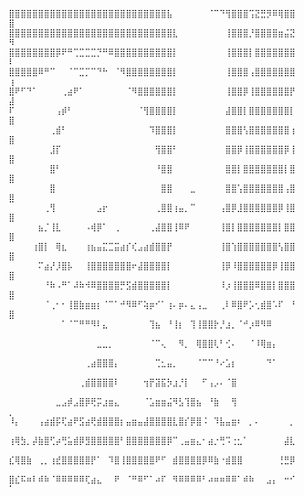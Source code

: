 ⣿⣿⣿⣿⣿⣿⣿⣿⣿⣿⣿⣿⣿⣿⣿⣿⣿⣿⣿⣿⣿⣿⣿⣿⣿⣿⣿⣧⠀⠀⠀⠀⠀⠀⠈⠉⠙⢻⣿⣿⣿⢩⣝⣛⡻⠿⢿⣿⣿⣿
⣿⣿⣿⣿⣿⣿⣿⣿⣿⣿⣿⣿⣿⣿⣿⣿⣿⣿⣿⣿⣿⣿⣿⣿⣿⣿⣿⣿⣇⠀⠀⠀⠀⠀⠀⠀⠀⢸⣿⣿⣿⡘⣿⣿⣿⣿⣶⣬⣝⠻
⣿⣿⣿⣿⣿⣿⣿⣿⡿⠟⠛⢉⣉⣉⣉⡙⠛⠿⣿⣿⣿⣿⣿⣿⣿⣿⣿⣿⡇⠀⠀⠀⠀⠀⠀⠀⠀⢸⣿⣿⣿⡇⣿⣿⣿⣿⣿⣿⣿⠇
⣿⣿⣿⣿⣿⠿⠛⠉⠀⠀⠈⠉⣉⡉⠉⠙⠓⠀⠈⠻⣿⣿⣿⣿⣿⣿⣿⣿⡇⠀⠀⠀⠀⠀⠀⠀⠀⢸⣿⣿⣿⢠⣿⣿⣿⣿⣿⣿⣿⢰
⣿⠟⠋⠙⠁⠀⠀⠀⠀⢀⣴⠟⠁⠀⠀⠀⠀⠀⠀⠀⠈⠻⣿⣿⣿⣿⣿⣿⡇⠀⠀⠀⠀⠀⠀⠀⠀⢸⣿⣿⡿⢸⣿⣿⣿⣿⣿⣿⡟⣼
⠏⠀⠀⠀⠀⠀⠀⠀⢠⡾⠃⠀⠀⠀⠀⠀⠀⠀⠀⠀⠀⠀⠈⢻⣿⣿⣿⣿⡇⠀⠀⠀⠀⠀⠀⠀⠀⣼⣿⣿⡇⣿⣿⣿⣿⣿⣿⣿⡇⣿
⠀⠀⠀⠀⠀⠀⠀⢀⣾⠃⠀⠀⠀⠀⠀⠀⠀⠀⠀⠀⠀⠀⠀⠀⠹⣿⣿⣿⡇⠀⠀⠀⠀⠀⠀⠀⠀⣿⣿⣿⢣⣿⣿⣿⣿⣿⣿⣿⢰⣿
⠀⠀⠀⠀⠀⠀⠀⣸⡏⠀⠀⠀⠀⠀⠀⠀⠀⠀⠀⠀⠀⠀⠀⠀⠀⢻⣿⣿⠃⠀⠀⠀⠀⠀⠀⠀⠀⣿⣿⡿⢸⣿⣿⣿⣿⣿⣿⡿⢸⣿
⠀⠀⠀⠀⠀⠀⠀⣿⠃⠀⠀⠀⠀⠀⠀⠀⠀⠀⠀⠀⠀⠀⠀⠀⠀⠘⣿⣿⠀⠀⠀⠀⠀⠀⠀⠀⠀⣿⣿⡇⣿⣿⣿⣿⣿⣿⣿⡇⣿⣿
⠀⠀⠀⠀⠀⠀⠀⣿⠀⠀⠀⠀⠀⠀⠀⠀⠀⠀⠀⠀⠀⠀⠀⠀⠀⠀⣿⣿⠀⠀⠀⣀⠀⠀⠀⠀⠀⣿⣿⢡⣿⣿⣿⣿⣿⣿⣿⢠⣿⣿
⠀⠀⠀⠀⠀⠀⢀⢻⠀⠀⠀⠀⠀⠀⠀⣠⡖⠀⠀⠀⠀⠀⠀⠀⠀⢀⣿⣿⢰⣤⡀⠉⠀⠀⠀⠀⢠⣿⡿⣸⣿⣿⣿⣿⣿⣿⡿⢸⣿⣿
⠀⠀⠀⠀⠀⣦⡈⢸⣇⠀⠀⠀⠀⠠⢾⡿⠁⠀⢀⠀⠀⠀⠀⠀⢀⣼⣿⣿⢸⠿⠟⠀⠀⠀⠀⠀⢸⣿⡇⣿⣿⣿⣿⣿⣿⣿⡇⣿⣿⣿
⠀⠀⠀⠀⢰⣿⡇⠀⢿⣆⠀⠀⠀⢰⣦⣤⣍⣉⣭⣴⡎⢎⣠⣴⣾⣿⣿⡟⠀⠀⠀⠀⠀⠀⠀⠀⢸⣿⢱⣿⣿⣿⣿⣿⣿⣿⢣⣿⣿⣿
⠀⠀⠀⠀⠀⠍⣴⡜⡸⣿⡧⠀⠀⢸⣿⣿⣿⣿⣿⣿⣿⠖⣼⣿⣿⣿⣿⡇⠀⠀⠀⠀⠀⠀⠀⠀⢸⡿⠸⣿⣿⣿⣿⣿⣿⡿⢸⣿⣿⣿
⠀⠀⠀⠀⠀⠀⠘⠷⠠⠛⠁⠼⠷⠺⠿⣿⣿⣿⣿⡛⣫⣾⣿⣿⣿⣿⣿⡇⠀⠀⠀⠀⠀⠀⠀⠀⠸⡰⢸⣿⣿⣿⠿⣿⣿⡇⣿⣿⣿⣿
⠀⠀⠀⠀⠀⠀⠈⢀⠂⠂⢸⣿⣷⣶⣶⡆⠈⠉⠁⠚⠻⠿⠋⢵⡶⠊⠁⢰⠄⡶⠄⣄⢠⣀⠀⠀⢀⠇⠿⣿⠟⡡⢂⣾⣿⠡⠏⠀⠘⣿
⠀⠀⠀⠀⠀⠀⠀⠀⠀⠁⠈⠉⠛⠛⠻⠇⣄⠀⠀⠀⠀⠀⠀⠀⢹⣦⠀⠘⢸⡆⠀⢹⢸⣿⣿⡗⡘⣰⡀⠈⠚⡰⠿⠻⠿⠀⠀⠀⠀⠀
⠀⠀⠀⠀⠀⠀⠀⠀⠀⠀⠀⠀⠀⠀⠀⣀⣀⡀⠀⠀⠀⠀⠀⠀⠈⠉⢄⠀⠀⠻⡀⠀⢿⣿⣿⢇⠃⢊⠄⠀⠀⠈⠸⢿⣶⡄⠀⠀⠀⠀
⠀⠀⠀⠀⠀⠀⠀⠀⠀⠀⠀⠀⠀⢀⣴⣿⣿⣿⡄⠀⠀⠀⠀⠀⠀⢉⣂⣤⡀⠀⠀⠀⠈⠉⠉⠘⠔⣡⡆⠀⠀⠀⠀⠀⠙⠁⠀⠀⠀⠀
⠀⠀⠀⠀⠀⠀⠀⠀⠀⠀⠀⠀⢀⣾⣿⣿⣿⣿⠇⠀⠀⠀⠀⢲⡟⣽⣯⡳⣰⡘⡇⠀⠀⠋⢠⡠⠄⠈⣿⠀⠀⠀⠀⠀⠀⠀⠀⠀⠀⠀
⠀⠀⠀⠀⠀⠀⠀⠀⣀⣠⡾⣠⣿⡿⢟⡭⣰⣶⣄⠀⠀⠀⠀⠈⣡⣶⣶⣬⠻⣣⢹⣿⣦⠀⠘⣷⠀⠀⢻⠀⠀⠀⠀⠀⠀⠀⠀⠀⠀⡀
⠸⡄⠀⠀⠀⢠⣴⣾⡯⢏⣴⠟⣫⣴⢟⣾⣿⣿⣿⡆⣤⣶⣤⣼⣿⣿⣿⣿⣇⣿⡎⡿⣿⠨⠀⠹⣧⣤⣶⠆⠀⡀⠄⠀⠀⠀⠀⠀⡀⠀
⢰⢿⣳⡀⡼⣷⣿⢋⡴⢛⣥⣾⡿⣻⣿⣿⣿⣿⣿⠃⣿⣿⣿⣿⣿⣿⣿⡿⠉⢀⣤⣶⣄⠂⣴⡐⢛⠩⢐⣂⠁⠀⠀⠀⠀⠀⠀⣼⣇⠀
⣎⢿⣿⣷⠀⢀⡀⢰⣞⣿⣿⣿⣿⣿⡟⠁⠀⠹⣿⢸⣿⣿⣿⣿⣿⠟⠋⠀⣾⣿⣿⣿⣿⡿⠿⣷⠐⣾⣿⣿⠀⠀⠀⠀⠀⠀⢘⣛⡿⠀
⣿⣎⠯⠶⠇⠾⠷⠈⠿⠿⠿⠿⠿⢏⣴⣄⠀⠀⠟⠀⠈⠛⠿⠋⠁⠴⠏⠀⠻⠿⠿⠿⠿⠃⠴⠶⠶⠿⠿⠁⠾⠷⠀⠀⣠⡄⠀⠒⠊⠁

